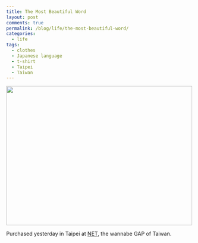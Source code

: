 ```yaml
---
title: The Most Beautiful Word
layout: post
comments: true
permalink: /blog/life/the-most-beautiful-word/
categories:
  - life
tags:
  - clothes
  - Japanese language
  - t-shirt
  - Taipei
  - Taiwan
---
```

<img src="http://mitcho.com/blog/wp-content/uploads/2008/06/photo-92.jpg" alt="" title="The most beautiful word" width="500" height="375" class="alignnone size-full wp-image-320" />

Purchased yesterday in Taipei at [NET][1], the wannabe GAP of Taiwan.

 [1]: http://www.net-fashion.net/